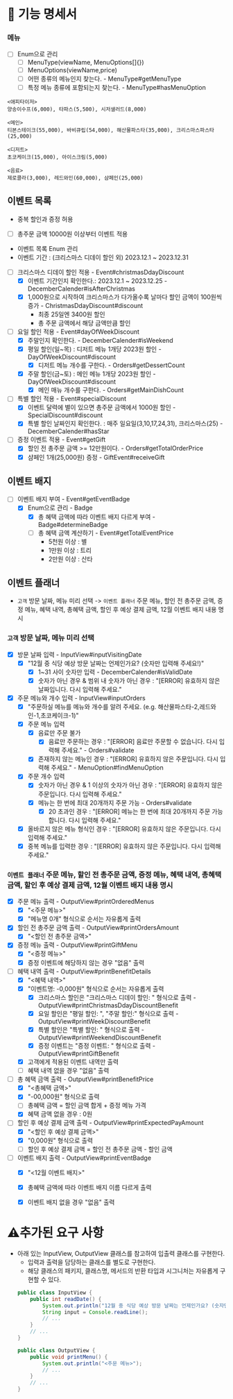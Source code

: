 # 🚀 기능 명세서

### 메뉴
- [ ] Enum으로 관리
  - [ ] MenuType(viewName, MenuOptions[]{})
  - [ ] MenuOptions(viewName,price)
  - [ ] 어떤 종류의 메뉴인지 찾는다. - MenuType#getMenuType
  - [ ] 특정 메뉴 종류에 포함되는지 찾는다. - MenuType#hasMenuOption
```
<애피타이저>
양송이수프(6,000), 타파스(5,500), 시저샐러드(8,000)

<메인>
티본스테이크(55,000), 바비큐립(54,000), 해산물파스타(35,000), 크리스마스파스타(25,000)

<디저트>
초코케이크(15,000), 아이스크림(5,000)

<음료>
제로콜라(3,000), 레드와인(60,000), 샴페인(25,000)
```
## 이벤트 목록
- 중복 할인과 증정 허용
- [ ] 총주문 금액 10000원 이상부터 이벤트 적용
- 이벤트 목록 Enum 관리
- 이벤트 기간 : (크리스마스 디데이 할인 외) 2023.12.1 ~ 2023.12.31
- [ ] 크리스마스 디데이 할인 적용 - Event#christmasDdayDiscount
  - [x] 이벤트 기간인지 확인한다.: 2023.12.1 ~ 2023.12.25 - DecemberCalender#isAfterChristmas
  - [x] 1,000원으로 시작하여 크리스마스가 다가올수록 날마다 할인 금액이 100원씩 증가 - ChristmasDdayDiscount#discount
    - 최종 25일엔 3400원 할인
    - 총 주문 금액에서 해당 금액만큼 할인
- [ ] 요일 할인 적용 - Event#dayOfWeekDiscount
  - [x] 주말인지 확인한다. - DecemberCalender#isWeekend
  - [x] 평일 할인(일~목) : 디저트 메뉴 1개당 2023원 할인 - DayOfWeekDiscount#discount
    - [x] 디저트 메뉴 개수를 구한다. - Orders#getDessertCount
  - [x] 주말 할인(금~토) : 메인 메뉴 1개당 2023원 할인 - DayOfWeekDiscount#discount
    - [x] 메인 매뉴 개수를 구한다. - Orders#getMainDishCount
- [ ] 특별 할인 적용 - Event#specialDiscount
  - [x] 이벤트 달력에 별이 있으면 총주문 금액에서 1000원 할인 - SpecialDiscount#discount
  - [x] 특별 할인 날짜인지 확인한다. : 매주 일요일(3,10,17,24,31), 크리스마스(25) - DecemberCalender#hasStar
- [ ] 증정 이벤트 적용 - Event#getGift
  - [x] 할인 전 총주문 금액 >= 12만원이다. - Orders#getTotalOrderPrice
  - [x] 샴페인 1개(25,000원) 증정 - GiftEvent#receiveGift
## 이벤트 배지
- [ ] 이벤트 배지 부여 - Event#getEventBadge
  - [x] Enum으로 관리 - Badge
    - [x] 총 혜택 금액에 따라 이벤트 배지 다르게 부여 - Badge#determineBadge
    - [ ] 총 혜택 금액 계산하기 - Event#getTotalEventPrice
        - 5천원 이상 : 별
        - 1만원 이상 : 트리
        - 2만원 이상 : 산타
## 이벤트 플래너
- `고객` 방문 날짜, 메뉴 미리 선택 -> `이벤트 플래너` 주문 메뉴, 할인 전 총주문 금액, 증정 메뉴, 혜택 내역, 총혜택 금액, 할인 후 예상 결제 금액, 12월 이벤트 배지 내용 명시
### `고객` 방문 날짜, 메뉴 미리 선택
- [x] 방문 날짜 입력 - InputView#inputVisitingDate
  - [x] "12월 중 식당 예상 방문 날짜는 언제인가요? (숫자만 입력해 주세요!)"
    - [x] 1~31 사이 숫자만 입력 - DecemberCalender#isValidDate
    - [x] 숫자가 아닌 경우 & 범위 내 숫자가 아닌 경우 :  "[ERROR] 유효하지 않은 날짜입니다. 다시 입력해 주세요."
- [x] 주문 메뉴와 개수 입력 - InputView#inputOrders
  - [x] "주문하실 메뉴를 메뉴와 개수를 알려 주세요. (e.g. 해산물파스타-2,레드와인-1,초코케이크-1)"
  - [x] 주문 메뉴 입력
    - [x] 음료만 주문 불가 
      -[x] 음료만 주문하는 경우 : "[ERROR] 음료만 주문할 수 없습니다. 다시 입력해 주세요." - Orders#validate
    - [x] 존재하지 않는 메뉴인 경우 : "[ERROR] 유효하지 않은 주문입니다. 다시 입력해 주세요." - MenuOption#findMenuOption
  - [x] 주문 개수 입력
    - [x] 숫자가 아닌 경우 & 1 이상의 숫자가 아닌 경우 : "[ERROR] 유효하지 않은 주문입니다. 다시 입력해 주세요."
    - [x] 메뉴는 한 번에 최대 20개까지 주문 가능 - Orders#validate
      - [x] 20 초과인 경우 : "[ERROR] 메뉴는 한 번에 최대 20개까지 주문 가능합니다. 다시 입력해 주세요."
  - [x] 올바르지 않은 메뉴 형식인 경우 : "[ERROR] 유효하지 않은 주문입니다. 다시 입력해 주세요."
  - [x] 중복 메뉴를 입력한 경우 : "[ERROR] 유효하지 않은 주문입니다. 다시 입력해 주세요."
### `이벤트 플래너` 주문 메뉴, 할인 전 총주문 금액, 증정 메뉴, 혜택 내역, 총혜택 금액, 할인 후 예상 결제 금액, 12월 이벤트 배지 내용 명시
- [x] 주문 메뉴 출력 - OutputView#printOrderedMenus
  - [x] "<주문 메뉴>" 
  - [x] "메뉴명 0개" 형식으로 순서는 자유롭게 출력
- [x] 할인 전 총주문 금액 출력 - OutputView#printOrdersAmount
  - [x] "<할인 전 총주문 금액>"
- [x] 증정 메뉴 출력 - OutputView#printGiftMenu
  - [x] "<증정 메뉴>"
  - [x] 증정 이벤트에 해당하지 않는 경우 "없음" 출력
- [ ] 혜택 내역 출력 - OutputView#printBenefitDetails
  - [x] "<혜택 내역>"
  - [x] "이벤트명: -0,000원" 형식으로 순서는 자유롭게 출력
    - [x] 크리스마스 할인은 "크리스마스 디데이 할인: " 형식으로 출력 - OutputView#printChristmasDdayDiscountBenefit
    - [x] 요일 할인은 "평일 할인: ", "주말 할인:" 형식으로 출력 - OutputView#printWeekDiscountBenefit
    - [x] 특별 할인은 "특별 할인: " 형식으로 출력 - OutputView#printWeekendDiscountBenefit
    - [x] 증정 이벤트는 "증정 이벤트: " 형식으로 출력 - OutputView#printGiftBenefit
  - [x] 고객에게 적용된 이벤트 내역만 출력
  - [ ] 혜택 내역 없을 경우 "없음" 출력
- [ ] 총 혜택 금액 출력 - OutputView#printBenefitPrice
  - [x] "<총혜택 금액>"
  - [x] "-00,000원" 형식으로 출력
  - [ ] 총혜택 금액 = 할인 금액 합게 + 증정 메뉴 가격
  - [x] 혜택 금액 없을 경우 : 0원
- [ ] 할인 후 예상 결제 금액 출력 - OutputView#printExpectedPayAmount
  - [x] "<할인 후 예상 결졔 금액>"
  - [x] "0,000원" 형식으로 출력
  - [ ] 할인 후 예상 결제 금액 = 할인 전 총주문 금액 - 할인 금액
- [ ] 이벤트 배지 출력 - OutputView#printEventBadge
  - [x] "<12월 이벤트 배지>"
  - [x] 총혜택 금액에 따라 이벤트 배지 이름 다르게 출력
  - [x] 이벤트 배지 없을 경우 "없음" 출력


# ⚠️추가된 요구 사항
- 아래 있는 InputView, OutputView 클래스를 참고하여 입출력 클래스를 구현한다.
  - 입력과 출력을 담당하는 클래스를 별도로 구현한다.
  - 해당 클래스의 패키지, 클래스명, 메서드의 반환 타입과 시그니처는 자유롭게 구현할 수 있다.
  ```java
  public class InputView {
      public int readDate() {
          System.out.println("12월 중 식당 예상 방문 날짜는 언제인가요? (숫자만 입력해 주세요!)");
          String input = Console.readLine();    
          // ...
      }
      // ...
  }
  ```
  ```java
  public class OutputView {
      public void printMenu() {
          System.out.println("<주문 메뉴>");
          // ...
      }
      // ...
  }
  ```